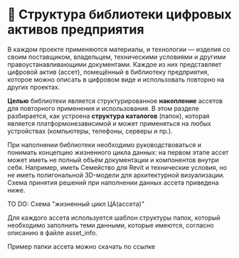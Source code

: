 # 📒 Структура библиотеки цифровых активов предприятия

В каждом проекте применяются материалы, и технологии — изделия со своим поставщиком, владельцем, техническими условиями и другими правоустанавливающими документами. Каждое из них представляет цифровой актив (ассет), помещённый в библиотеку предприятия, которое можно описать в цифровом виде и использовать повторно на других проектах.

**Целью** библиотеки является структурированное **накопление** ассетов для повторного применения и использования. В этом разделе разбирается, как устроена **структура каталогов** (папок), которая является платформонезависимой и может применяться на любых устройствах (компьютеры, телефоны, серверы и пр.).



При наполнении библиотеки необходимо руководствоваться и понимать концепцию жизненного цикла данных: на первом этапе ассет может иметь не полный объём документации и компонентов внутри себя. Например, иметь Семейство для Revit и технические условия, но не иметь полигональной 3D-модели для архитектурной визуализации. Схема принятия решений при наполнении данных ассета приведена ниже.



TO DO: Схема "жизненный цикл ЦА(ассета)"



Для каждого ассета используется шаблон структуры папок, который необходимо заполнить теми данными, которые имеются, согласно описанию в файле asset\_info.

Пример папки ассета можно скачать по ссылке
